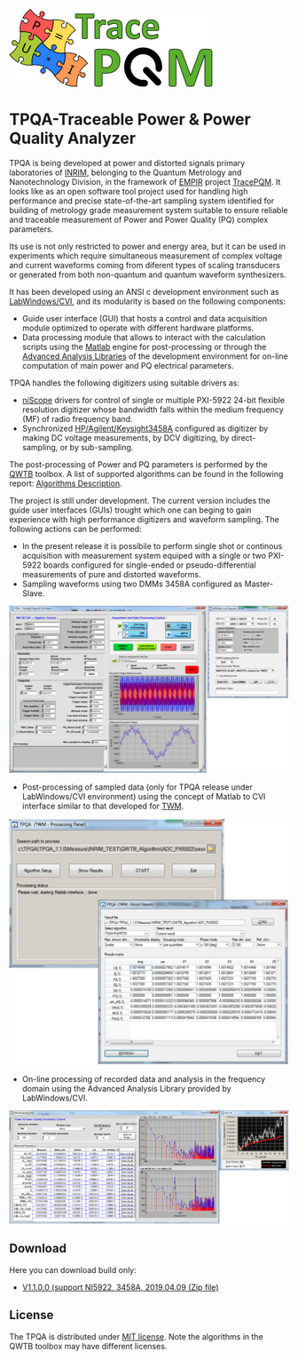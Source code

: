 ![TracePQM](./img/logo_TracePQM.png)


# TPQA-Traceable Power & Power Quality Analyzer


TPQA is being developed at  power and distorted signals primary laboratories of [INRIM](https://www.inrim.it/ricerca-sviluppo/laboratori-di-ricerca/metrologia-elettrica), belonging to the Quantum Metrology and Nanotechnology Division, in the framework of [EMPIR](https://msu.euramet.org/calls.html) project [TracePQM](http://tracepqm.cmi.cz/). It looks like as an open software tool project used for handling high performance and precise state-of-the-art sampling system identified for building of metrology grade measurement system suitable to ensure reliable and traceable measurement of Power and Power Quality (PQ) complex parameters. 

Its use is not only restricted to power and energy area, but it can be used in experiments which require simultaneous measurement of complex voltage and current waveforms coming from diferent types of scaling transducers or generated from both non-quantum and quantum waveform synthesizers.  

It has been developed using an ANSI c development environment such as [LabWindows/CVI](http://www.ni.com/lwcvi/whatis/hardware/), and  its  modularity is based on the following components:

 - Guide user interface (GUI) that hosts a control and data acquisition module optimized to operate with different hardware platforms.
 - Data processing module that allows to interact with the calculation scripts using the [Matlab](https://uk.mathworks.com/products/matlab.html) engine for post-processing or through the [Advanced Analysis Libraries](http://zone.ni.com/reference/en-XX/help/370051AC-01/cvi/libref/cviadvanced_analysis_library_functi/) of the development environment for
on-line computation of main power and PQ electrical parameters.

TPQA handles the following digitizers using suitable drivers as:

 - [niScope](http://sine.ni.com/nips/cds/view/p/lang/cs/nid/12638) drivers for control of single or multiple PXI-5922 24-bit flexible resolution digitizer whose bandwidth falls within the medium frequency (MF) of radio frequency band.
 - Synchronized [HP/Agilent/Keysight3458A](https://www.keysight.com/en/pd-1000001297%3Aepsg%3Apro-pn-3458A/digital-multimeter-8-digit?cc=US&lc=eng) configured as  digitizer by making DC voltage measurements, by DCV digitizing, by direct-sampling, or by sub-sampling.

The post-processing of Power and PQ parameters is performed by the [QWTB](https://qwtb.github.io/qwtb/)
toolbox. A list of supported algorithms can be found in the following report: [Algorithms Description](https://github.com/smaslan/TWM/blob/master/doc/A244%20Algorithms%20description.pdf).

The project is still under development. The current version includes the guide user interfaces (GUIs) trought which one can beging to gain experience with high performance digitizers and waveform sampling. The following actions can be performed:

- In the present release it is possibile to perform single shot or continous acquisition with measurement system equiped with a single or two PXI-5922 boards configured for single-ended or pseudo-differential measurements of pure and distorted waveforms. 
- Sampling waveforms using two DMMs 3458A configured as Master-Slave.
<img src="./img/GUI_HW_Control.png">

- Post-processing of sampled data (only for TPQA release under LabWindows/CVI environment) using the concept of Matlab to CVI interface similar to that developed for [TWM](https://github.com/smaslan/TWM). 
<img src="./img/GUI_Matlab_All.png">

- On-line processing of recorded data and analysis in the frequency domain using the Advanced Analysis Library provided by LabWindows/CVI. 
<img src="./img/GUI_2.png">


## Download

Here you can download build only:

- [V1.1.0.0 (support NI5922, 3458A, 2019.04.09 (Zip file)](builds/TPQA-1.1.0.0.zip)

## License
The TPQA is distributed under [MIT license](./LICENSE.md/LICENSE.md). Note the algorithms in the QWTB toolbox may have different licenses.


